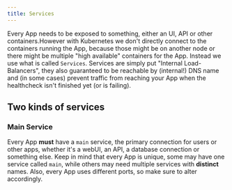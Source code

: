 ```yaml
---
title: Services
---
```


Every App needs to be exposed to something, either an UI, API or other containers.However with Kubernetes we don't directly connect to the containers running the App, because those might be on another node or there might be multiple "high available" containers for the App. Instead we use what is called `Services`. Services are simply put "Internal Load-Balancers", they also guaranteed to be reachable by (internal!) DNS name and (in some cases) prevent traffic from reaching your App when the healthcheck isn't finished yet (or is failing).

## Two kinds of services

### Main Service

Every App **must** have a `main` service, the primary connection for users or other apps, whether it's a webUI, an API, a database connection or something else. Keep in mind that every App is unique, some may have one service called `main`, while others may need multiple services with **distinct** names. Also, every App uses different ports, so make sure to alter accordingly.
